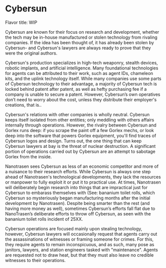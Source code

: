 # Cybersun

Flavor title: WIP

Cybersun are known for their focus on research and development, whether the tech may be in-house manufactured or stolen technology from rivaling companies. If the idea has been thought of, it has already been stolen by Cybersun- and Cybersun's lawyers are always ready to prove that they were the original authors.

Cybersun's production specializes in high-tech weaponry, stealth devices, robotic implants, and artificial intelligence. Many foundational technologies for agents can be attributed to their work, such as agent IDs, chameleon kits, and the uplink technology itself. While many companies use some parts of Cybersun technology to their advantage, a majority of Cybersun tech is locked behind patent after patent, as well as hefty purchasing fee if a company is unable to secure a patent. However, Cybersun’s own operatives don’t need to worry about the cost, unless they distribute their employer's creations, that is..

Cybersun's relations with other companies is wholly neutral. Cybersun keeps itself isolated from other entities; only meddling with others affairs internally through operations. However, the rivalry between Cybersun and Gorlex runs deep: if you scrape the paint off a few Gorlex mechs, or look deep into the software that powers Gorlex equipment, you'll find traces of Cybersun logos and design. Turns out, the one thing that can keep Cybersun lawyers at bay is the threat of nuclear destruction. A significant portion of operations carried out by Cybersun are an attempt to sabotage Gorlex from the inside.

Nanotrasen sees Cybersun as less of an economic competitor and more of a nuisance to their research efforts. While Cybersun is always one step ahead of Nanotrasen's technological developments, they lack the resources or manpower to fully exploit it or put it to practical use. At times, Nanotrasen will deliberately begin research into things that are impractical just for Cybersun to embarass themselves with (See: bananium toilet rolls, which Cybersun so mysteriously began manufacturing months after the initial development by Nanotrasen). Despite being smarter than the rest (and having more money as well), sometimes Cybersun’s efforts fall flat due to NanoTrasen’s deliberate efforts to throw off Cybersun, as seen with the bananium toilet rolls incident of 25XX.

Cybersun operations are focused mainly upon stealing technology, however, Cybersun lawyers will occasionally request that agents carry out the assassinations of witnesses or framing someone for crimes. For this, they require agents to remain inconspicuous, and as such, many pose as janitors, lawyers, and station engineers tasked with "maintenance". Agents are requested not to draw heat, but that they must also leave no credible witnesses to their operations.

